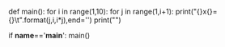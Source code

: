 def main():
	for i in range(1,10):
		  for j in range(1,i+1):
			    print("{}x{}={}\t".format(j,i,i*j),end='')
		  print("")

if __name__=='__main__':
	main()
